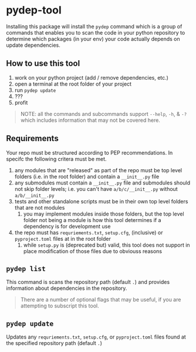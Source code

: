# pydep-tool

Installing this package will install the `pydep` command which is a group of commands that enables
you to scan the code in your python repository to determine which packages (in your env) your code
actually depends on update dependencies.

## How to use this tool

1. work on your python project (add / remove dependencies, etc.)
2. open a terminal at the root folder of your project
3. run `pydep update`
5. ???
6. profit

> NOTE: all the commands and subcommands support `--help`, `-h`, & `-?` which includes information
> that may not be covered here.

## Requirements

Your repo must be structured according to PEP recommendations. In specifc the following critera must
be met.

1. any modules that are "released" as part of the repo must be top level folders (i.e. in the root
   folder) and contain a `__init__.py` file
2. any submodules must contain a `__init__.py` file and submodules should not skip folder levels;
   i.e. you can't have `a/b/c/__init__.py` without `a/b/__init__.py`
3. tests and other standalone scripts must be in their own top level folders that are not modules
   1. you may implement modules inside those folders, but the top level folder not being a module
      is how this tool determines if a dependency is for development use
4. the repo must has `requriements.txt`, `setup.cfg`, (inclusive) or `pyproject.toml` files at in
   the root folder
   1. while `setup.py` is (deprecated but) valid, this tool does not support in place modification
      of those files due to obviouss reasons

## `pydep list`

This command is scans the repository path (default `.`) and provides information about dependencies
in the repository.

> There are a number of optional flags that may be useful, if you are attempting to subscript this
> tool.

## `pydep update`

Updates any `requriements.txt`, `setup.cfg`, or `pyproject.toml` files found at the specified
repository path (default `.`)
